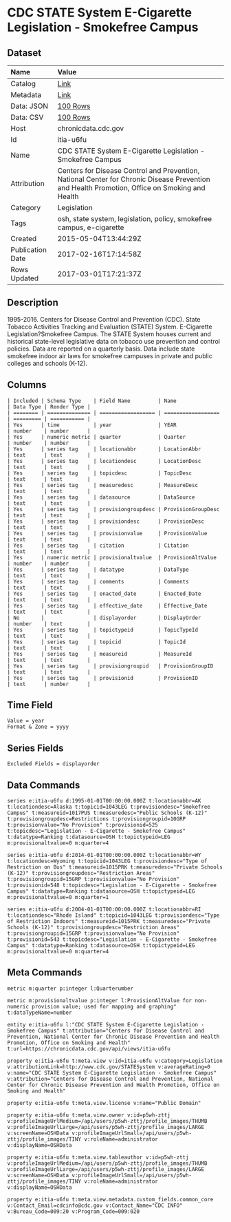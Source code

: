 # CDC STATE System E-Cigarette Legislation - Smokefree Campus

## Dataset

| Name | Value |
| :--- | :---- |
| Catalog | [Link](https://catalog.data.gov/dataset/cdc-state-system-e-cigarette-legislation-smokefree-campus) |
| Metadata | [Link](https://chronicdata.cdc.gov/api/views/itia-u6fu) |
| Data: JSON | [100 Rows](https://chronicdata.cdc.gov/api/views/itia-u6fu/rows.json?max_rows=100) |
| Data: CSV | [100 Rows](https://chronicdata.cdc.gov/api/views/itia-u6fu/rows.csv?max_rows=100) |
| Host | chronicdata.cdc.gov |
| Id | itia-u6fu |
| Name | CDC STATE System E-Cigarette Legislation - Smokefree Campus |
| Attribution | Centers for Disease Control and Prevention, National Center for Chronic Disease Prevention and Health Promotion, Office on Smoking and Health |
| Category | Legislation |
| Tags | osh, state system, legislation, policy, smokefree campus, e-cigarette |
| Created | 2015-05-04T13:44:29Z |
| Publication Date | 2017-02-16T17:14:58Z |
| Rows Updated | 2017-03-01T17:21:37Z |

## Description

1995-2016. Centers for Disease Control and Prevention (CDC). State Tobacco Activities Tracking and Evaluation (STATE) System.  E-Cigarette Legislation?Smokefree Campus. The STATE System houses current and historical state-level legislative data on tobacco use prevention and control policies. Data are reported on a quarterly basis. Data include state smokefree indoor air laws for smokefree campuses in private and public colleges and schools (K-12).

## Columns

```ls
| Included | Schema Type    | Field Name         | Name               | Data Type | Render Type |
| ======== | ============== | ================== | ================== | ========= | =========== |
| Yes      | time           | year               | YEAR               | number    | number      |
| Yes      | numeric metric | quarter            | Quarter            | number    | number      |
| Yes      | series tag     | locationabbr       | LocationAbbr       | text      | text        |
| Yes      | series tag     | locationdesc       | LocationDesc       | text      | text        |
| Yes      | series tag     | topicdesc          | TopicDesc          | text      | text        |
| Yes      | series tag     | measuredesc        | MeasureDesc        | text      | text        |
| Yes      | series tag     | datasource         | DataSource         | text      | text        |
| Yes      | series tag     | provisiongroupdesc | ProvisionGroupDesc | text      | text        |
| Yes      | series tag     | provisiondesc      | ProvisionDesc      | text      | text        |
| Yes      | series tag     | provisionvalue     | ProvisionValue     | text      | text        |
| Yes      | series tag     | citation           | Citation           | text      | text        |
| Yes      | numeric metric | provisionaltvalue  | ProvisionAltValue  | number    | number      |
| Yes      | series tag     | datatype           | DataType           | text      | text        |
| Yes      | series tag     | comments           | Comments           | text      | text        |
| Yes      | series tag     | enacted_date       | Enacted_Date       | text      | text        |
| Yes      | series tag     | effective_date     | Effective_Date     | text      | text        |
| No       |                | displayorder       | DisplayOrder       | number    | text        |
| Yes      | series tag     | topictypeid        | TopicTypeId        | text      | text        |
| Yes      | series tag     | topicid            | TopicId            | text      | text        |
| Yes      | series tag     | measureid          | MeasureId          | text      | text        |
| Yes      | series tag     | provisiongroupid   | ProvisionGroupID   | text      | text        |
| Yes      | series tag     | provisionid        | ProvisionID        | text      | number      |
```

## Time Field

```ls
Value = year
Format & Zone = yyyy
```

## Series Fields

```ls
Excluded Fields = displayorder
```

## Data Commands

```ls
series e:itia-u6fu d:1995-01-01T00:00:00.000Z t:locationabbr=AK t:locationdesc=Alaska t:topicid=1043LEG t:provisiondesc="Smokefree Campus" t:measureid=1017PUS t:measuredesc="Public Schools (K-12)" t:provisiongroupdesc=Restrictions t:provisiongroupid=10GRP t:provisionvalue="No Provision" t:provisionid=525 t:topicdesc="Legislation - E-Cigarette - Smokefree Campus" t:datatype=Ranking t:datasource=OSH t:topictypeid=LEG m:provisionaltvalue=0 m:quarter=4

series e:itia-u6fu d:2014-01-01T00:00:00.000Z t:locationabbr=WY t:locationdesc=Wyoming t:topicid=1043LEG t:provisiondesc="Type of Restriction on Bus" t:measureid=1015PRK t:measuredesc="Private Schools (K-12)" t:provisiongroupdesc="Restriction Areas" t:provisiongroupid=15GRP t:provisionvalue="No Provision" t:provisionid=548 t:topicdesc="Legislation - E-Cigarette - Smokefree Campus" t:datatype=Ranking t:datasource=OSH t:topictypeid=LEG m:provisionaltvalue=0 m:quarter=1

series e:itia-u6fu d:2004-01-01T00:00:00.000Z t:locationabbr=RI t:locationdesc="Rhode Island" t:topicid=1043LEG t:provisiondesc="Type of Restriction Indoors" t:measureid=1015PRK t:measuredesc="Private Schools (K-12)" t:provisiongroupdesc="Restriction Areas" t:provisiongroupid=15GRP t:provisionvalue="No Provision" t:provisionid=543 t:topicdesc="Legislation - E-Cigarette - Smokefree Campus" t:datatype=Ranking t:datasource=OSH t:topictypeid=LEG m:provisionaltvalue=0 m:quarter=4
```

## Meta Commands

```ls
metric m:quarter p:integer l:Quarterumber

metric m:provisionaltvalue p:integer l:ProvisionAltValue for non-numeric provision value; used for mapping and graphing" t:dataTypeName=number

entity e:itia-u6fu l:"CDC STATE System E-Cigarette Legislation - Smokefree Campus" t:attribution="Centers for Disease Control and Prevention, National Center for Chronic Disease Prevention and Health Promotion, Office on Smoking and Health" t:url=https://chronicdata.cdc.gov/api/views/itia-u6fu

property e:itia-u6fu t:meta.view v:id=itia-u6fu v:category=Legislation v:attributionLink=http://www.cdc.gov/STATESystem v:averageRating=0 v:name="CDC STATE System E-Cigarette Legislation - Smokefree Campus" v:attribution="Centers for Disease Control and Prevention, National Center for Chronic Disease Prevention and Health Promotion, Office on Smoking and Health"

property e:itia-u6fu t:meta.view.license v:name="Public Domain"

property e:itia-u6fu t:meta.view.owner v:id=p5wh-zttj v:profileImageUrlMedium=/api/users/p5wh-zttj/profile_images/THUMB v:profileImageUrlLarge=/api/users/p5wh-zttj/profile_images/LARGE v:screenName=OSHData v:profileImageUrlSmall=/api/users/p5wh-zttj/profile_images/TINY v:roleName=administrator v:displayName=OSHData

property e:itia-u6fu t:meta.view.tableauthor v:id=p5wh-zttj v:profileImageUrlMedium=/api/users/p5wh-zttj/profile_images/THUMB v:profileImageUrlLarge=/api/users/p5wh-zttj/profile_images/LARGE v:screenName=OSHData v:profileImageUrlSmall=/api/users/p5wh-zttj/profile_images/TINY v:roleName=administrator v:displayName=OSHData

property e:itia-u6fu t:meta.view.metadata.custom_fields.common_core v:Contact_Email=cdcinfo@cdc.gov v:Contact_Name="CDC INFO" v:Bureau_Code=009:20 v:Program_Code=009:020
```